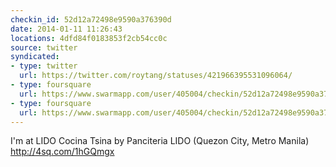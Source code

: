 ```yaml
---
checkin_id: 52d12a72498e9590a376390d
date: 2014-01-11 11:26:43
locations: 4dfd84f0183853f2cb54cc0c
source: twitter
syndicated:
- type: twitter
  url: https://twitter.com/roytang/statuses/421966395531096064/
- type: foursquare
  url: https://www.swarmapp.com/user/405004/checkin/52d12a72498e9590a376390d?s=zWwhVfnjbJ1vCBfWBdPYFBApVW0&ref=tw
- type: foursquare
  url: https://www.swarmapp.com/user/405004/checkin/52d12a72498e9590a376390d?s=zWwhVfnjbJ1vCBfWBdPYFBApVW0&ref=tw
---
```


I'm at LIDO Cocina Tsina by Panciteria LIDO (Quezon City, Metro Manila) http://4sq.com/1hGQmgx